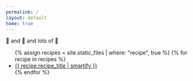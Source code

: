 ```yaml
---
permalink: /
layout: default
home: true
---
```


🎂 and 🍝 and lots of <span class="color-mode-toggle">🧀</span>

<ul>
{% assign recipes = site.static_files | where: "recipe", true %}
{% for recipe in recipes %}
  <li>
    <a href="{{ recipe.path | replace: ".md", ".html" | uri_escape }}">{{ recipe.recipe_title | smartify }}</a>
  </li>
{% endfor %}
</ul>
